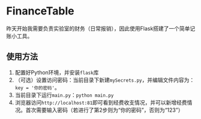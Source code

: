 <!--
 * @Author: LetMeFly
 * @Date: 2024-01-10 14:31:16
 * @LastEditors: LetMeFly
 * @LastEditTime: 2024-01-10 14:40:13
-->
# FinanceTable

昨天开始我需要负责实验室的财务（日常报销），因此使用Flask搭建了一个简单记账小工具。

## 使用方法

1. 配置好Python环境，并安装```flask```库
2. （可选）设置访问密码：当前目录下新建```mySecrets.py```，并编辑文件内容为：```key = '你的密码'```。
3. 当前目录下运行```main.py```：```python main.py```
4. 浏览器访问```http://localhost:81```即可看到经费收支情况，并可以新增经费情况。首次需要输入密码（若进行了第2步则为“你的密码”，否则为“123”）